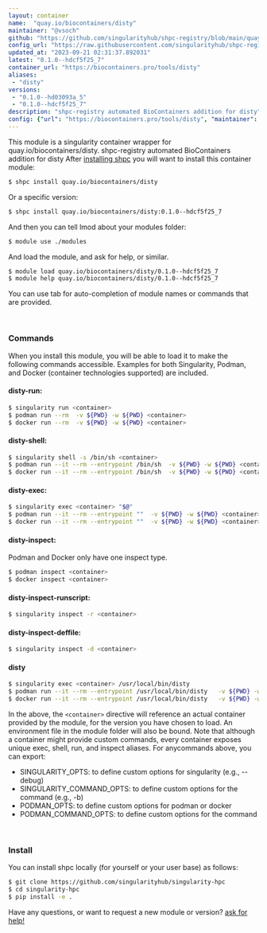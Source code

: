 ```yaml
---
layout: container
name:  "quay.io/biocontainers/disty"
maintainer: "@vsoch"
github: "https://github.com/singularityhub/shpc-registry/blob/main/quay.io/biocontainers/disty/container.yaml"
config_url: "https://raw.githubusercontent.com/singularityhub/shpc-registry/main/quay.io/biocontainers/disty/container.yaml"
updated_at: "2023-09-21 02:31:37.892031"
latest: "0.1.0--hdcf5f25_7"
container_url: "https://biocontainers.pro/tools/disty"
aliases:
 - "disty"
versions:
 - "0.1.0--hd03093a_5"
 - "0.1.0--hdcf5f25_7"
description: "shpc-registry automated BioContainers addition for disty"
config: {"url": "https://biocontainers.pro/tools/disty", "maintainer": "@vsoch", "description": "shpc-registry automated BioContainers addition for disty", "latest": {"0.1.0--hdcf5f25_7": "sha256:9d829648a3b8f76165a2a8dfb557c74d0cafba4f983b0c38a2ccda1daf6b5911"}, "tags": {"0.1.0--hd03093a_5": "sha256:db726204cfcd37a5789ea55421acfbe5c5b9ce2ecf4f53114fccf28d5973ce12", "0.1.0--hdcf5f25_7": "sha256:9d829648a3b8f76165a2a8dfb557c74d0cafba4f983b0c38a2ccda1daf6b5911"}, "docker": "quay.io/biocontainers/disty", "aliases": {"disty": "/usr/local/bin/disty"}}
---
```


This module is a singularity container wrapper for quay.io/biocontainers/disty.
shpc-registry automated BioContainers addition for disty
After [installing shpc](#install) you will want to install this container module:


```bash
$ shpc install quay.io/biocontainers/disty
```

Or a specific version:

```bash
$ shpc install quay.io/biocontainers/disty:0.1.0--hdcf5f25_7
```

And then you can tell lmod about your modules folder:

```bash
$ module use ./modules
```

And load the module, and ask for help, or similar.

```bash
$ module load quay.io/biocontainers/disty/0.1.0--hdcf5f25_7
$ module help quay.io/biocontainers/disty/0.1.0--hdcf5f25_7
```

You can use tab for auto-completion of module names or commands that are provided.

<br>

### Commands

When you install this module, you will be able to load it to make the following commands accessible.
Examples for both Singularity, Podman, and Docker (container technologies supported) are included.

#### disty-run:

```bash
$ singularity run <container>
$ podman run --rm  -v ${PWD} -w ${PWD} <container>
$ docker run --rm  -v ${PWD} -w ${PWD} <container>
```

#### disty-shell:

```bash
$ singularity shell -s /bin/sh <container>
$ podman run --it --rm --entrypoint /bin/sh  -v ${PWD} -w ${PWD} <container>
$ docker run --it --rm --entrypoint /bin/sh  -v ${PWD} -w ${PWD} <container>
```

#### disty-exec:

```bash
$ singularity exec <container> "$@"
$ podman run --it --rm --entrypoint ""  -v ${PWD} -w ${PWD} <container> "$@"
$ docker run --it --rm --entrypoint ""  -v ${PWD} -w ${PWD} <container> "$@"
```

#### disty-inspect:

Podman and Docker only have one inspect type.

```bash
$ podman inspect <container>
$ docker inspect <container>
```

#### disty-inspect-runscript:

```bash
$ singularity inspect -r <container>
```

#### disty-inspect-deffile:

```bash
$ singularity inspect -d <container>
```


#### disty

```bash
$ singularity exec <container> /usr/local/bin/disty
$ podman run --it --rm --entrypoint /usr/local/bin/disty   -v ${PWD} -w ${PWD} <container> -c " $@"
$ docker run --it --rm --entrypoint /usr/local/bin/disty   -v ${PWD} -w ${PWD} <container> -c " $@"
```



In the above, the `<container>` directive will reference an actual container provided
by the module, for the version you have chosen to load. An environment file in the
module folder will also be bound. Note that although a container
might provide custom commands, every container exposes unique exec, shell, run, and
inspect aliases. For anycommands above, you can export:

 - SINGULARITY_OPTS: to define custom options for singularity (e.g., --debug)
 - SINGULARITY_COMMAND_OPTS: to define custom options for the command (e.g., -b)
 - PODMAN_OPTS: to define custom options for podman or docker
 - PODMAN_COMMAND_OPTS: to define custom options for the command

<br>

### Install

You can install shpc locally (for yourself or your user base) as follows:

```bash
$ git clone https://github.com/singularityhub/singularity-hpc
$ cd singularity-hpc
$ pip install -e .
```

Have any questions, or want to request a new module or version? [ask for help!](https://github.com/singularityhub/singularity-hpc/issues)